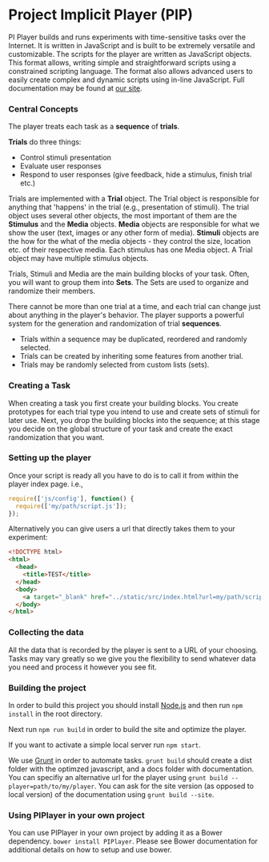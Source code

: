 # Project Implicit Player (PIP)

PI Player builds and runs experiments with time-sensitive tasks over the Internet. It is written in JavaScript and is built to be extremely versatile and customizable.
The scripts for the player are written as JavaScript objects. This format allows, writing simple and straightforward scripts using a constrained scripting language. The format also allows advanced users to easily create complex and dynamic scripts using in-line JavaScript. Full documentation may be found at [our site](http://projectimplicit.github.io/PIPlayer/docs/tutorials/API.html).

### Central Concepts
The player treats each task as a **sequence** of **trials**.

**Trials** do three things:

* Control stimuli presentation
* Evaluate user responses
* Respond to user responses (give feedback, hide a stimulus, finish trial etc.)

Trials are implemented with a **Trial** object. The Trial object is responsible for anything that 'happens' in the trial (e.g., presentation of stimuli). The trial object uses several other objects, the most important of them are the **Stimulus** and the **Media** objects. **Media** objects are responsible for what we show the user (text, images or any other form of media). **Stimuli** objects are the how for the what of the media objects - they control the size, location etc. of their respective media. Each stimulus has one Media object. A Trial object may have multiple stimulus objects.

Trials, Stimuli and Media are the main building blocks of your task. Often, you will want to group them into **Sets**. The Sets are used to organize and randomize their members.

There cannot be more than one trial at a time, and each trial can change just about anything in the player's behavior. The player supports a powerful system for the generation and randomization of trial **sequences**.

* Trials within a sequence may be duplicated, reordered and randomly selected.
* Trials can be created by inheriting some features from another trial.
* Trials may be randomly selected from custom lists (sets).

### Creating a Task

When creating a task you first create your building blocks. You create prototypes for each trial type you intend to use and create sets of stimuli for later use. Next, you drop the building blocks into the sequence; at this stage you decide on the global structure of your task and create the exact randomization that you want.

### Setting up the player

Once your script is ready all you have to do is to call it from within the player index page. i.e.,

```js
require(['js/config'], function() {
  require(['my/path/script.js']);
});
```

Alternatively you can give users a url that directly takes them to your experiment:

```html
<!DOCTYPE html>
<html>
  <head>
    <title>TEST</title>
  </head>
  <body>
    <a target="_blank" href="../static/src/index.html?url=my/path/script.js">go to my test experiment!</a>
  </body>
</html>
```

### Collecting the data
All the data that is recorded by the player is sent to a URL of your choosing. Tasks may vary greatly so we give you the flexibility to send whatever data you need and process it however you see fit.

### Building the project
In order to build this project you should install [Node.js](http://nodejs.org/) and then run `npm install` in the root directory.

Next run `npm run build` in order to build the site and optimize the player.

If you want to activate a simple local server run `npm start`.

We use [Grunt](http://gruntjs.com/) in order to automate tasks. `grunt build` should create a dist folder with the optimzed javascript, and a docs folder with documentation. You can specifiy an alternative url for the player using `grunt build --player=path/to/my/player`. You can ask for the site version (as opposed to local version) of the documentation using `grunt build --site`.

### Using PIPlayer in your own project
You can use PIPlayer in your own project by adding it as a Bower dependency. `bower install PIPlayer`.  Please see Bower documentation for additional details on how to setup and use bower.
 
